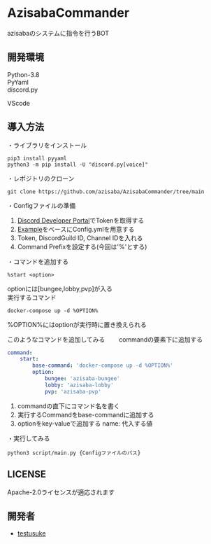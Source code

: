 # AzisabaCommander
azisabaのシステムに指令を行うBOT
## 開発環境
Python-3.8  
PyYaml  
discord.py  

VScode
## 導入方法
・ライブラリをインストール
```shell
pip3 install pyyaml
python3 -m pip install -U "discord.py[voice]"
```
・レポジトリのクローン
```shell
git clone https://github.com/azisaba/AzisabaCommander/tree/main
```
・Configファイルの準備  
1. [Discord Developer Portal](https://discordapp.com/developers/applications/)でTokenを取得する  
2. [Example](example/config.yml)をベースにConfig.ymlを用意する  
3. Token, DiscordGuild ID, Channel IDを入れる  
4. Command Prefixを設定する(今回は'%'とする)  

・コマンドを追加する  
```
%start <option>
```
optionには[bungee,lobby,pvp]が入る  
実行するコマンド  
```shell
docker-compose up -d %OPTION%
```
%OPTION%にはoptionが実行時に置き換えられる  

このようなコマンドを追加してみる　　
commandの要素下に追加する  
```yaml
command:
    start:
        base-command: 'docker-compose up -d %OPTION%'
        option:
            bungee: 'azisaba-bungee'
            lobby: 'azisaba-lobby'
            pvp: 'azisaba-pvp'
```
1. commandの直下にコマンド名を書く  
2. 実行するCommandをbase-commandに追加する  
3. optionをkey-valueで追加する name: 代入する値  
  
・実行してみる
```shell
python3 script/main.py {Configファイルのパス}
```

## LICENSE
Apache-2.0ライセンスが適応されます

## 開発者
- [testusuke](https://github.com/testusuke)
